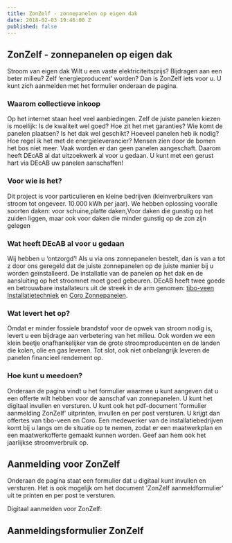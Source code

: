 ```yaml
---
title: ZonZelf - zonnepanelen op eigen dak
date: 2018-02-03 19:46:00 Z
published: false
---
```


## ZonZelf - zonnepanelen op eigen dak

Stroom van eigen dak
Wilt u een vaste elektriciteitsprijs? Bijdragen aan een beter milieu? Zelf ‘energieproducent’ worden? Dan is ZonZelf iets voor u. U kunt zich aanmelden met het formulier onderaan de pagina.

### Waarom collectieve inkoop

Op het internet staan heel veel aanbiedingen. Zelf de juiste panelen kiezen is moeilijk: Is de kwaliteit wel goed? Hoe zit het met garanties? Wie komt de panelen plaatsen? Is het dak wel geschikt? Hoeveel panelen heb ik nodig? Hoe regel ik het met de energieleverancier? Mensen zien door de bomen het bos niet meer. Vaak worden er dan geen panelen aangeschaft. Daarom heeft DEcAB al dat uitzoekwerk al voor u gedaan. U kunt met een gerust hart via DEcAB uw panelen aanschaffen!

### Voor wie is het?

Dit project is voor particulieren en kleine bedrijven (kleinverbruikers van stroom tot ongeveer. 10.000 kWh per jaar). We hebben oplossing vooralle soorten daken: voor schuine,platte daken,Voor daken die gunstig op het zuiden liggen, maar ook voor daken die minder gunstig op de zon zijn gelegen

### Wat heeft DEcAB al voor u gedaan

Wij hebben u ‘ontzorgd’! Als u via ons zonnepanelen bestelt, dan is van a tot z door ons geregeld dat de juiste zonnepanelen op de juiste manier bij u worden geïnstalleerd. De installatie van de panelen op het dak en de aansluiting op het stroomnet moet goed gebeuren. DEcAB heeft twee goede en betrouwbare installateurs uit de streek in de arm genomen: [tibo-veen Installatietechniek](http://www.tibo-veen.nl/) en [Coro Zonnepanelen](https://www.coro-zonnepanelen.nl/).

### Wat levert het op?

Omdat er minder fossiele brandstof voor de opwek van stroom nodig is, levert u een bijdrage aan verbetering van het milieu. Ook worden we een klein beetje onafhankelijker van de grote stroomproducenten en de landen die kolen, olie en gas leveren. Tot slot, ook niet onbelangrijk leveren de panelen financieel rendement op.

### Hoe kunt u meedoen?

Onderaan de pagina vindt u het formulier waarmee u kunt aangeven dat u een offerte wilt hebben voor de aanschaf van zonnepanelen. U kunt het digitaal invullen en versturen. U kunt ook het pdf-document 'formulier aanmelding ZonZelf' uitprinten, invullen en per post versturen. U krijgt dan offertes van tibo-veen en Coro.
Een medewerker van de installatiebedrijven komt bij u langs om de situatie op te nemen, zodat er een maatwerkplan en een maatwerkofferte gemaakt kunnen worden. Geef aan hem ook het jaarlijkse stroomverbruik op.


## Aanmelding voor ZonZelf
Onderaan de pagina staat een formulier dat u digitaal kunt invullen en versturen.
Het is ook mogelijk om het document 'ZonZelf aanmeldformulier' uit te printen en per post te versturen.

Digitaal aanmelden voor ZonZelf:

## Aanmeldingsformulier ZonZelf
